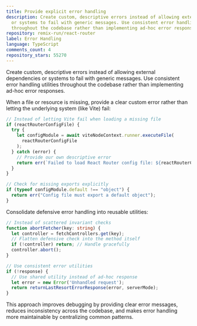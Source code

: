 ```yaml
---
title: Provide explicit error handling
description: Create custom, descriptive errors instead of allowing external dependencies
  or systems to fail with generic messages. Use consistent error handling utilities
  throughout the codebase rather than implementing ad-hoc error responses.
repository: remix-run/react-router
label: Error Handling
language: TypeScript
comments_count: 4
repository_stars: 55270
---
```


Create custom, descriptive errors instead of allowing external dependencies or systems to fail with generic messages. Use consistent error handling utilities throughout the codebase rather than implementing ad-hoc error responses.

When a file or resource is missing, provide a clear custom error rather than letting the underlying system (like Vite) fail:

```typescript
// Instead of letting Vite fail when loading a missing file
if (reactRouterConfigFile) {
  try {
    let configModule = await viteNodeContext.runner.executeFile(
      reactRouterConfigFile
    );
  } catch (error) {
    // Provide our own descriptive error
    return err(`Failed to load React Router config file: ${reactRouterConfigFile}`);
  }
}

// Check for missing exports explicitly
if (typeof configModule.default !== "object") {
  return err("Config file must export a default object");
}
```

Consolidate defensive error handling into reusable utilities:

```typescript
// Instead of scattered invariant checks
function abortFetcher(key: string) {
  let controller = fetchControllers.get(key);
  // Flatten defensive check into the method itself
  if (!controller) return; // Handle gracefully
  controller.abort();
}

// Use consistent error utilities
if (!response) {
  // Use shared utility instead of ad-hoc response
  let error = new Error('Unhandled request');
  return returnLastResortErrorResponse(error, serverMode);
}
```

This approach improves debugging by providing clear error messages, reduces inconsistency across the codebase, and makes error handling more maintainable by centralizing common patterns.